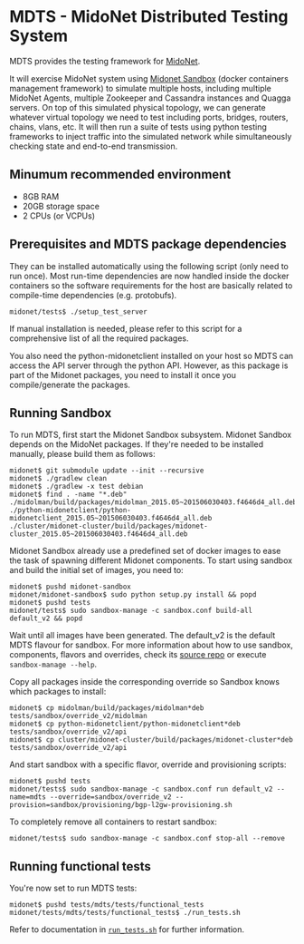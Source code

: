 MDTS - MidoNet Distributed Testing System
=========================================

MDTS provides the testing framework for [MidoNet](https://github.com/midonet/midonet).

It will exercise MidoNet system using [Midonet Sandbox](https://github.com/midokura/midonet-sandbox) 
(docker containers management framework) to simulate multiple hosts, including 
multiple MidoNet Agents, multiple Zookeeper and Cassandra instances and Quagga 
servers. On top of this simulated physical topology, we can generate whatever 
virtual topology we need to test including ports, bridges, routers, chains, 
vlans, etc.
It will then run a suite of tests using python testing frameworks to inject 
traffic into the simulated network while simultaneously checking state and 
end-to-end transmission.

Minumum recommended environment
-------------------------------

* 8GB RAM
* 20GB storage space
* 2 CPUs (or VCPUs)

Prerequisites and MDTS package dependencies
-------------------------------------------

They can be installed automatically using the following script (only need
to run once). 
Most run-time dependencies are now handled inside the docker containers so the
software requirements for the host are basically related to compile-time
dependencies (e.g. protobufs). 

```
midonet/tests$ ./setup_test_server
```

If manual installation is needed, please refer to this script for a
comprehensive list of all the required packages.

You also need the python-midonetclient installed on your host so MDTS can 
access the API server through the python API. However, as this package is part
of the Midonet packages, you need to install it once you compile/generate
the packages.

Running Sandbox
---------------

To run MDTS, first start the Midonet Sandbox subsystem. Midonet Sandbox depends
on the MidoNet packages. If they're needed to be installed manually, 
please build them as follows:

```
midonet$ git submodule update --init --recursive
midonet$ ./gradlew clean
midonet$ ./gradlew -x test debian
midonet$ find . -name "*.deb"
./midolman/build/packages/midolman_2015.05~201506030403.f4646d4_all.deb
./python-midonetclient/python-midonetclient_2015.05~201506030403.f4646d4_all.deb
./cluster/midonet-cluster/build/packages/midonet-cluster_2015.05~201506030403.f4646d4_all.deb
```

Midonet Sandbox already use a predefined set of docker images to ease the task
of spawning different Midonet components. To start using sandbox and build the
initial set of images, you need to:

```
midonet$ pushd midonet-sandbox
midonet/midonet-sandbox$ sudo python setup.py install && popd
midonet$ pushd tests
midonet/tests$ sudo sandbox-manage -c sandbox.conf build-all default_v2 && popd
```

Wait until all images have been generated. The default_v2 is the default MDTS
flavour for sandbox. For more information about how to use sandbox, components,
flavors and overrides, check its [source repo](https://github.com/midokura/midonet-sandbox) 
or execute `sandbox-manage --help`.

Copy all packages inside the corresponding override so Sandbox knows which
packages to install:
```
midonet$ cp midolman/build/packages/midolman*deb tests/sandbox/override_v2/midolman
midonet$ cp python-midonetclient/python-midonetclient*deb tests/sandbox/override_v2/api
midonet$ cp cluster/midonet-cluster/build/packages/midonet-cluster*deb tests/sandbox/override_v2/api
```

And start sandbox with a specific flavor, override and provisioning scripts:
```
midonet$ pushd tests
midonet/tests$ sudo sandbox-manage -c sandbox.conf run default_v2 --name=mdts --override=sandbox/override_v2 --provision=sandbox/provisioning/bgp-l2gw-provisioning.sh
```

To completely remove all containers to restart sandbox:
```
midonet/tests$ sudo sandbox-manage -c sandbox.conf stop-all --remove
```

Running functional tests
------------------------

You're now set to run MDTS tests:

```
midonet$ pushd tests/mdts/tests/functional_tests
midonet/tests/mdts/tests/functional_tests$ ./run_tests.sh 
```

Refer to documentation in [`run_tests.sh`][run_tests] for further information.

[run_tests]: mdts/tests/functional_tests/run_tests.sh
